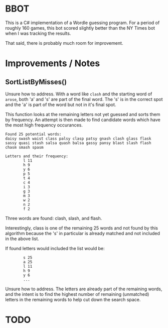 # BBOT

This is a C# implementation of a Wordle guessing program. For a period of roughly 160 games, this bot scored slightly better than the NY Times bot when I was tracking the results.

That said, there is probably much room for improvement.

# Improvements / Notes

## SortListByMisses()

Unsure how to address. With a word like `clash` and the starting word of `arose`, both 'a' and 's' are part of the final word.
The 's' is in the correct spot and the 'a' is part of the word but not in it's final spot.

This function looks at the remaining letters not yet guessed and sorts them by frequency. An attempt is then made to find candidate words which have the most high frequency occurances.

```
Found 25 potential words:
daisy swash waist class palsy clasp patsy gnash clash glass flask sassy quasi stash salsa quash balsa gassy pansy blast slash flash chasm smash spasm 
```

```
Letters and their frequency:
        l 11
        h 9
        y 6
        p 5
        t 4
        c 4
        i 3
        g 3
        m 3
        w 2
        n 2
        f 2
```

Three words are found: clash, slash, and flash.

Interestingly, class is one of the remaining 25 words and not found by this algorithm because the 's' in particular is already matched and not included in the above list. 

If found letters would included the list would be:

```
        s 25
        a 25
        l 11
        h 9
        y 6
        ...
```

Unsure how to address. The letters are already part of the remaining words, and the intent is to find the highest number of remaining (unmatched) letters in the remaining words to help cut down the search space.

# TODO

